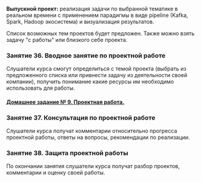 **Выпускной проект:** реализация задачи по выбранной тематике в реальном времени с применением парадигмы в виде pipeline (Kafka, Spark, Hadoop экосистема) и визуализация результатов.

Список возможных тем проектов будет предложен. Также можно взять задачу "с работы" или близкого себе проекта.

### Занятие 36. Вводное занятие по проектной работе

Слушатели курса смогут определиться с темой проекта (выбрать из предложенного списка или привнести задачу из деятельности своей компании), получить понимание какие ресурсы им необходимо использовать для работы.

#### [Домашнeе заданиe № 9. Проектная работа.](/module-9/hw-9-project/)

### Занятие 37. Консультация по проектной работе

Слушатели курса получат комментарии относительно прогресса проектной работы, ответы на вопросы, рекомендации по реализации.

### Занятие 38. Защита проектной работы

По окончании занятия слушатели курса получат разбор проектов, комментарии и оценку своей работы.